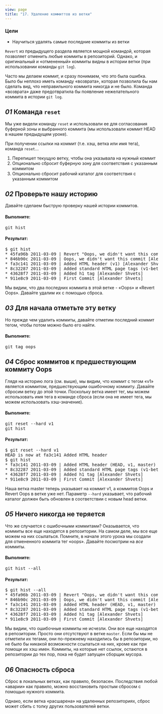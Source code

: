 ```yaml
---
view: page
title: "17. Удаление коммиттов из ветки"
---
```


<h3>Цели</h3>

<ul><li>Научиться удалять самые последние коммиты из ветки</li></ul>

<p><code>Revert</code> из предыдущего раздела является мощной командой, которая позволяет отменить любые коммиты в репозиторий. Однако, и оригинальный и «отмененный» коммиты видны в истории ветки (при использовании команды <code>git log</code>).</p>

<p>Часто мы делаем коммит, и сразу понимаем, что это была ошибка. Было бы неплохо иметь команду «возврата», которая позволила бы нам сделать вид, что неправильного коммита никогда и не было. Команда «возврата» даже предотвратила бы появление нежелательного коммита в истории <code>git log</code>.</p>

<h2><em>01</em> Команда <code>reset</code></h2>

<p>Мы уже видели команду <code>reset</code> и использовали ее для согласования буферной зоны и выбранного коммита (мы использовали коммит <span class="caps">HEAD</span> в нашем предыдущем уроке).</p>
<p>При получении ссылки на коммит (т.е. хэш, ветка или имя тега), команда <code>reset</code>…</p>

<ol>
<li>Перепишет текущую ветку, чтобы она указывала на нужный коммит</li>
<li>Опционально сбросит буферную зону для соответствия с указанным коммитом</li>
<li>Опционально сбросит рабочий каталог для соответствия с указанным коммитом</li>
</ol>

<h2><em>02</em> Проверьте нашу историю</h2>

<p>Давайте сделаем быструю проверку нашей истории коммитов.</p>

<h4 class="h4-pre">Выполните:</h4>

<pre class="instructions">git hist</pre>

<h4 class="h4-pre">Результат:</h4>

<pre class="sample">$ git hist
* 45fa96b 2011-03-09 | Revert "Oops, we didn't want this commit" (HEAD, master) [Alexander Shvets]
* 846b90c 2011-03-09 | Oops, we didn't want this commit [Alexander Shvets]
* fa3c141 2011-03-09 | Added HTML header (v1) [Alexander Shvets]
* 8c32287 2011-03-09 | Added standard HTML page tags (v1-beta) [Alexander Shvets]
* 43628f7 2011-03-09 | Added h1 tag [Alexander Shvets]
* 911e8c9 2011-03-09 | First Commit [Alexander Shvets]</pre>

<p>Мы видим, что два последних коммита в этой ветке - «Oops» и «Revert Oops». Давайте удалим их с помощью сброса.</p>

<h2><em>03</em> Для начала отметьте эту ветку</h2>

<p>Но прежде чем удалить коммиты, давайте отметим последний коммит тегом, чтобы потом можно было его найти.</p>

<h4 class="h4-pre">Выполните:</h4>

<pre class="instructions">git tag oops</pre>

<h2><em>04</em> Сброс коммитов к предшествующим коммиту Oops</h2>

<p>Глядя на историю лога (см. выше), мы видим, что коммит с тегом «v1» является коммитом, предшествующим ошибочному коммиту. Давайте сбросим ветку до этой точки. Поскольку ветка имеет тег, мы можем использовать имя тега в команде сброса (если она не имеет тега, мы можем использовать хэш-значение).</p>

<h4 class="h4-pre">Выполните:</h4>

<pre class="instructions">git reset --hard v1
git hist</pre>

<h4 class="h4-pre">Результат:</h4>

<pre class="sample">$ git reset --hard v1
HEAD is now at fa3c141 Added HTML header
$ git hist
* fa3c141 2011-03-09 | Added HTML header (HEAD, v1, master) [Alexander Shvets]
* 8c32287 2011-03-09 | Added standard HTML page tags (v1-beta) [Alexander Shvets]
* 43628f7 2011-03-09 | Added h1 tag [Alexander Shvets]
* 911e8c9 2011-03-09 | First Commit [Alexander Shvets]</pre>

<p>Наша ветка master теперь указывает на коммит v1, а коммитов Oops и Revert Oops в ветке уже нет. Параметр <code>--hard</code> указывает, что рабочий каталог должен быть обновлен в соответствии с новым head ветки.</p>
<h2><em>05</em> Ничего никогда не теряется</h2>

<p>Что же случается с ошибочными коммитами? Оказывается, что коммиты все еще находятся в репозитории. На самом деле, мы все еще можем на них ссылаться. Помните, в начале этого урока мы создали для отмененного коммита тег «oops». Давайте посмотрим на <em>все</em> коммиты.</p>

<h4 class="h4-pre">Выполните:</h4>

<pre class="instructions">git hist --all</pre>

<h4 class="h4-pre">Результат:</h4>

<pre class="sample">$ git hist --all
* 45fa96b 2011-03-09 | Revert "Oops, we didn't want this commit" (oops) [Alexander Shvets]
* 846b90c 2011-03-09 | Oops, we didn't want this commit [Alexander Shvets]
* fa3c141 2011-03-09 | Added HTML header (HEAD, v1, master) [Alexander Shvets]
* 8c32287 2011-03-09 | Added standard HTML page tags (v1-beta) [Alexander Shvets]
* 43628f7 2011-03-09 | Added h1 tag [Alexander Shvets]
* 911e8c9 2011-03-09 | First Commit [Alexander Shvets]</pre>

<p>Мы видим, что ошибочные коммиты не исчезли. Они все еще находятся в репозитории. Просто они отсутствуют в ветке <code>master</code>. Если бы мы не отметили их тегами, они по-прежнему находились бы в репозитории, но не было бы никакой возможности ссылаться на них, кроме как при помощи их хэш имен. Коммиты, на которые нет ссылок, остаются в репозитории до тех пор, пока не будет запущен сборщик мусора.</p>

<h2><em>06</em> Опасность сброса</h2>

<p>Сброс в локальных ветках, как правило, безопасен. Последствия любой «аварии» как правило, можно восстановить простым сбросом с помощью нужного коммита.</p>

<p>Однако, если ветка «расшарена» на удаленных репозиториях, сброс может сбить с толку других пользователей ветки.</p>